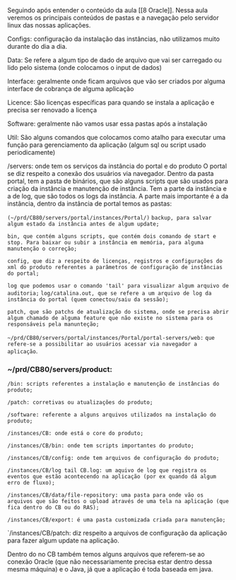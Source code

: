 Seguindo após entender o conteúdo da aula [[8 Oracle]].
Nessa aula veremos os principais conteúdos de pastas e a navegação pelo servidor linux das nossas aplicações.

Configs:
configuração da instalação das instâncias, não utilizamos muito durante do dia a dia.

Data:
Se refere a algum tipo de dado de arquivo que vai ser carregado ou lido pelo sistema (onde colocamos o input de dados)

Interface:
geralmente onde ficam arquivos que vão ser criados por alguma interface de cobrança de alguma aplicação

Licence:
São licenças específicas para quando se instala a aplicação e precisa ser renovado a licença

Software:
geralmente não vamos usar essa pastas após a instalação

Util:
São alguns comandos que colocamos como atalho para executar uma função para gerenciamento da aplicação (algum sql ou script usado periodicamente)

/servers:
onde tem os serviços da instância do portal e do produto 
O portal se diz respeito a conexão dos usuários via navegador.
Dentro da pasta portal, tem a pasta de binários, que são alguns scripts que são usados para criação da instância e manutenção de instância. Tem a parte da instância e a de log, que são todos os logs da instância.
A parte mais importante é a da instância, dentro da instância de portal temos as pastas:

`(~/prd/CB80/servers/portal/instances/Portal/)`
`backup, para salvar algum estado da instância antes de algum update;`

`bin, que contém alguns scripts, que contém dois comando de start e stop. Para baixar ou subir a instância em memória, para alguma manutenção o correção;`

`config, que diz a respeito de licenças, registros e configurações do xml do produto referentes a parâmetros de configuração de instâncias do portal;`

`log que podemos usar o comando 'tail' para visualizar algum arquivo de auditoria;`
`log/catalina.out, que se refere a um arquivo de log da instância do portal (quem conectou/saiu da sessão);`

`patch, que são patchs de atualização do sistema, onde se precisa abrir algum chamado de alguma feature que não existe no sistema para os responsáveis pela manunteção;`

`~/prd/CB80/servers/portal/instances/Portal/portal-servers/web:`
`que refere-se a possibilitar ao usuários acessar via navegador a aplicação`.

### ~/prd/CB80/servers/product:
`/bin: scripts referentes a instalação e manutenção de instâncias do produto;`

`/patch: corretivas ou atualizações do produto;`

`/software: referente a alguns arquivos utilizados na instalação do produto;`

`/instances/CB: onde está o core do produto;`

`/instances/CB/bin: onde tem scripts importantes do produto;`

`/instances/CB/config: onde tem arquivos de configuração do produto;`

`/instances/CB/log tail CB.log: um aquivo de log que registra os eventos que estão acontecendo na aplicação (por ex quando dá algum erro de fluxo);`

`/instances/CB/data/file-repository: uma pasta para onde vão os arquivos que são feitos o upload através de uma tela na aplicação (que fica dentro do CB ou do RAS);`

`/instances/CB/export: é uma pasta customizada criada para manutenção;`

`/instances/CB/patch: diz respeito a arquivos de configuração da aplicação para fazer algum update na aplicação.


Dentro do no CB também temos alguns arquivos que referem-se ao conexão Oracle (que não necessariamente precisa estar dentro dessa mesma máquina) e o Java, já que a aplicação é toda baseada em java.
